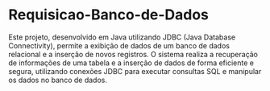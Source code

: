 # Requisicao-Banco-de-Dados
Este projeto, desenvolvido em Java utilizando JDBC (Java Database Connectivity), permite a exibição de dados de um banco de dados relacional e a inserção de novos registros. O sistema realiza a recuperação de informações de uma tabela e a inserção de dados de forma eficiente e segura, utilizando conexões JDBC para executar consultas SQL e manipular os dados no banco de dados.

